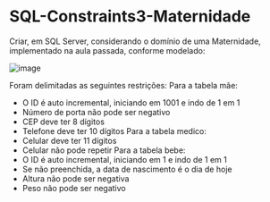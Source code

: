# SQL-Constraints3-Maternidade
Criar, em SQL Server, considerando o domínio de uma Maternidade, implementado na aula passada, conforme modelado:

![image](https://github.com/DaviQzR/SQL-Constraints3-Maternidade/assets/125469425/cdaad2e5-6d9f-48fa-967a-7fa8b006eb14)

Foram delimitadas as seguintes restrições:
Para a tabela mãe:
- O ID é auto incremental, iniciando em 1001 e indo de 1 em 1
- Número de porta não pode ser negativo
- CEP deve ter 8 dígitos
- Telefone deve ter 10 dígitos
Para a tabela medico:
- Celular deve ter 11 dígitos
- Celular não pode repetir
Para a tabela bebe:
- O ID é auto incremental, iniciando em 1 e indo de 1 em 1
- Se não preenchida, a data de nascimento é o dia de hoje
- Altura não pode ser negativa
- Peso não pode ser negativo
